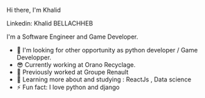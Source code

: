 Hi there, I'm Khalid

Linkedin: Khalid BELLACHHEB

I'm a Software Engineer and Game Developer.

- 👯 I'm looking for other opportunity as python developer / Game Developper.
- 😎 Currently working at Orano Recyclage.
- 🏢 Previously worked at Groupe Renault
- 🌱 Learning more about and studying : ReactJs , Data science
- ⚡ Fun fact: I love python and django
